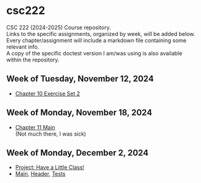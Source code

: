 # csc222
CSC 222 (2024-2025) Course repository.  
Links to the specific assignments, organized by week, will be added below. Every chapter/assignment will include a markdown file containing some relevant info.  
A copy of the specific doctest version I am/was using is also available within the repository.  

## Week of Tuesday, November 12, 2024
- [Chapter 10 Exercise Set 2](https://github.com/Arctursus12/csc222/tree/main/Ch10_Ex2)

## Week of Monday, November 18, 2024
- [Chapter 11 Main](https://github.com/Arctursus12/csc222/tree/main/Ch11)  
(Not much there, I was sick)

## Week of Monday, December 2, 2024
- [Project: Have a Little Class!](https://codeberg.org/Rockwelllucier/csc222)
- [Main](https://codeberg.org/Rockwelllucier/CSC222/src/branch/main/burger.cpp), [Header](https://codeberg.org/Rockwelllucier/CSC222/src/branch/main/burger.h), [Tests](https://codeberg.org/Rockwelllucier/CSC222/src/branch/main/test_burger.cpp)
